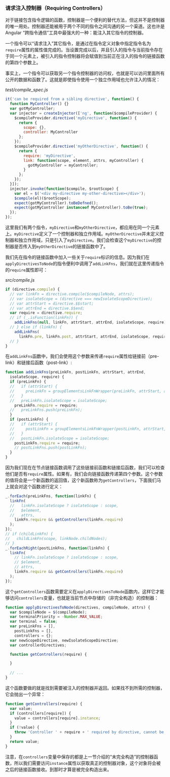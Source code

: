 ### 请求注入控制器（Requiring Controllers）

对于链接包含指令逻辑的函数，控制器是一个便利的替代方法，但这并不是控制器的唯一用处。控制器还能被用于两个不同的指令之间沟通的另一个渠道。这也许是 Angular “跨指令通信”工具中最强大的一种：能注入其它指令的控制器。

一个指令可以“请求注入”其它指令，是通过在指令定义对象中指定指令名为`require`属性的属性值完成的。当设置完成以后，并且引入的指令与当前指令存在于同一个元素上，被引入的指令控制器将会赋值到当前正在注入的指令的链接函数的第四个参数上。

事实上，一个指令可以获取另一个指令控制器的访问权，也就是可以访问里面所有公开的数据和函数了。这就是即使指令使用一个独立作用域也允许注入的情况：

_test/compile_spec.js_

```js
it('can be required from a sibling directive', function() {
  function MyController() {}
  var gotMyController;
  var injector = createInjector(['ng', function($compileProvider) {
    $compileProvider.directive('myDirective', function() {
      return {
        scope: {},
        controller: MyController
      };
    });
    $compileProvider.directive('myOtherDirective', function() {
      return {
        require: 'myDirective',
        link: function(scope, element, attrs, myController) {
          gotMyController = myController;
        }
      };
    });
  }]);
  injector.invoke(function($compile, $rootScope) {
    var el = $('<div my-directive my-other-directive></div>');
    $compile(el)($rootScope);
    expect(gotMyController).toBeDefned();
    expect(gotMyController instanceof MyController).toBe(true);
  });
});
```

这里我们有两个指令，`myDirective`和`myOtherDirective`，都应用在同一个元素上。`myDirective`定义了一个控制器和独立作用域。`myOtherDirective`并未定义控制器和独立作用域，只是引入了`myDirective`。我们会检查这个`myDirective`的控制器是否传入到`myOtherDirective`的链接函数中了。

我们先在指令的链接函数中加入一些关于`require`标识的信息。因为我们在`applyDirectivesToNode`的指令便利中调用了`addLinkFns`，我们就在这里传递指令的`require`属性即可：

_src/compile.js_

```js
if (directive.compile) {
  // var linkFn = directive.compile($compileNode, attrs);
  // var isolateScope = (directive === newIsolateScopeDirective);
  // var attrStart = directive.$$start;
  // var attrEnd = directive.$$end;
  var require = directive.require;
  // if (_.isFunction(linkFn)) {
    addLinkFns(null, linkFn, attrStart, attrEnd, isolateScope, require);
  // } else if (linkFn) {
    addLinkFns(
      linkFn.pre, linkFn.post, attrStart, attrEnd, isolateScope, require);
  // }
}
```

在`addLinkFns`函数中，我们会使用这个参数来传递`require`属性给链接前（pre-link）和链接后函数（post-link）:

```js
function addLinkFns(preLinkFn, postLinkFn, attrStart, attrEnd,
  isolateScope, require) {
  if (preLinkFn) {
  //   if (attrStart) {
  //     preLinkFn = groupElementsLinkFnWrapper(preLinkFn, attrStart, attrEnd);
  //   }
  //   preLinkFn.isolateScope = isolateScope;
    preLinkFn.require = require;
  //   preLinkFns.push(preLinkFn);
  }
  if (postLinkFn) {
  //   if (attrStart) {
  //     postLinkFn = groupElementsLinkFnWrapper(postLinkFn, attrStart, attrEnd);
  //   }
  //   postLinkFn.isolateScope = isolateScope;
    postLinkFn.require = require;
    // postLinkFns.push(postLinkFn);
  }
}
```

因为我们现在在节点链接函数调用了这些链接前函数和链接后函数，我们可以检查他们是否有`require`属性。如果有，我们会向链接函数传递第四个参数。这个参数的值将会是一个新函数的返回值，这个新函数称为`getControllers`，下面我们马上就会对这个函数进行定义：

```js
_.forEach(preLinkFns, function(linkFn) {
  linkFn(
  //   linkFn.isolateScope ? isolateScope : scope,
  //   $element,
  //   attrs,
    linkFn.require && getControllers(linkFn.require)
  );
});
// if (childLinkFn) {
//   childLinkFn(scope, linkNode.childNodes);
// }
_.forEachRight(postLinkFns, function(linkFn) {
  linkFn(
    // linkFn.isolateScope ? isolateScope : scope,
    // $element,
    // attrs,
    linkFn.require && getControllers(linkFn.require)
  );
});
```

这个`getControllers`函数需要定义在`applyDirectivesToNode`函数内，这样它才能够访问`controllers`变量，也就是当前节点中存储的（非完全构造）的控制器：

```js
function applyDirectivesToNode(directives, compileNode, attrs) {
  var $compileNode = $(compileNode);
  var terminalPriority = -Number.MAX_VALUE;
  var terminal = false;
  var preLinkFns = [],
    postLinkFns = [],
    controllers = {};
  var newScopeDirective, newIsolateScopeDirective;
  var controllerDirectives;

  function getControllers(require) {

  }
  
  // ...
}
```

这个函数要做的就是找到需要被注入的控制器并返回。如果找不到所需的控制器，它会抛出一个异常：

```js
function getControllers(require) {
  var value;
  if (controllers[require]) {
    value = controllers[require].instance;
  }
  if (!value) {
    throw 'Controller ' + require + ' required by directive, cannot be found!';
  }
  return value;
}
```

注意，在`controllers`变量中保存的都是上一节介绍的“未完全构造”的控制器函数，所以我们需要访问`instance`属性以获取真正的控制器对象，这个对象将会被之后的链接函数接收。到那时才算是被完全构造出来。